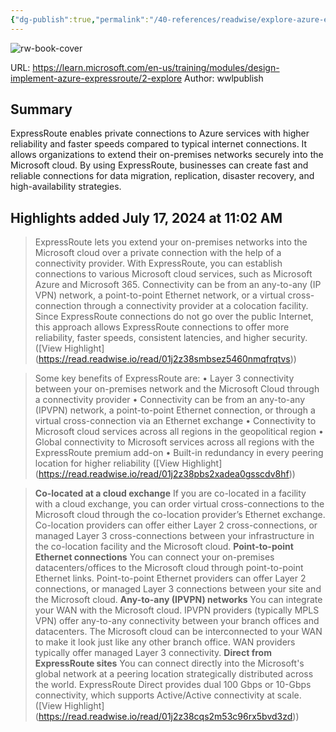```yaml
---
{"dg-publish":true,"permalink":"/40-references/readwise/explore-azure-express-route-training/","tags":["rw/articles"]}
---
```


![rw-book-cover](https://learn.microsoft.com/en-us/media/open-graph-image.png)
  
URL: https://learn.microsoft.com/en-us/training/modules/design-implement-azure-expressroute/2-explore
Author: wwlpublish

## Summary

ExpressRoute enables private connections to Azure services with higher reliability and faster speeds compared to typical internet connections. It allows organizations to extend their on-premises networks securely into the Microsoft cloud. By using ExpressRoute, businesses can create fast and reliable connections for data migration, replication, disaster recovery, and high-availability strategies.

## Highlights added July 17, 2024 at 11:02 AM
>ExpressRoute lets you extend your on-premises networks into the Microsoft cloud over a private connection with the help of a connectivity provider. With ExpressRoute, you can establish connections to various Microsoft cloud services, such as Microsoft Azure and Microsoft 365. Connectivity can be from an any-to-any (IP VPN) network, a point-to-point Ethernet network, or a virtual cross-connection through a connectivity provider at a colocation facility. Since ExpressRoute connections do not go over the public Internet, this approach allows ExpressRoute connections to offer more reliability, faster speeds, consistent latencies, and higher security. ([View Highlight] (https://read.readwise.io/read/01j2z38smbsez5460nmqfrqtvs))


>Some key benefits of ExpressRoute are:
>• Layer 3 connectivity between your on-premises network and the Microsoft Cloud through a connectivity provider
>• Connectivity can be from an any-to-any (IPVPN) network, a point-to-point Ethernet connection, or through a virtual cross-connection via an Ethernet exchange
>• Connectivity to Microsoft cloud services across all regions in the geopolitical region
>• Global connectivity to Microsoft services across all regions with the ExpressRoute premium add-on
>• Built-in redundancy in every peering location for higher reliability ([View Highlight] (https://read.readwise.io/read/01j2z38pbs2xadea0gsscdv8hf))


>**Co-located at a cloud exchange**
>If you are co-located in a facility with a cloud exchange, you can order virtual cross-connections to the Microsoft cloud through the co-location provider’s Ethernet exchange. Co-location providers can offer either Layer 2 cross-connections, or managed Layer 3 cross-connections between your infrastructure in the co-location facility and the Microsoft cloud.
>**Point-to-point Ethernet connections**
>You can connect your on-premises datacenters/offices to the Microsoft cloud through point-to-point Ethernet links. Point-to-point Ethernet providers can offer Layer 2 connections, or managed Layer 3 connections between your site and the Microsoft cloud.
>**Any-to-any (IPVPN) networks**
>You can integrate your WAN with the Microsoft cloud. IPVPN providers (typically MPLS VPN) offer any-to-any connectivity between your branch offices and datacenters. The Microsoft cloud can be interconnected to your WAN to make it look just like any other branch office. WAN providers typically offer managed Layer 3 connectivity.
>**Direct from ExpressRoute sites**
>You can connect directly into the Microsoft's global network at a peering location strategically distributed across the world. ExpressRoute Direct provides dual 100 Gbps or 10-Gbps connectivity, which supports Active/Active connectivity at scale. ([View Highlight] (https://read.readwise.io/read/01j2z38cqs2m53c96rx5bvd3zd))


